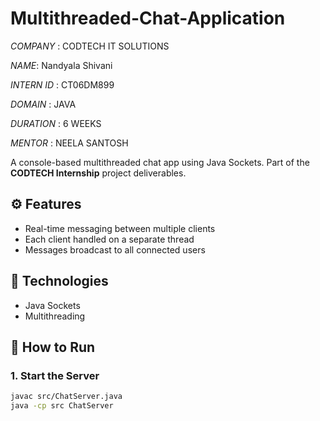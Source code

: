 # Multithreaded-Chat-Application

*COMPANY* : CODTECH IT SOLUTIONS

*NAME*: Nandyala Shivani

*INTERN ID* : CT06DM899

*DOMAIN* : JAVA

*DURATION* : 6 WEEKS

*MENTOR* : NEELA SANTOSH

A console-based multithreaded chat app using Java Sockets. Part of the **CODTECH Internship** project deliverables.

## ⚙ Features

- Real-time messaging between multiple clients
- Each client handled on a separate thread
- Messages broadcast to all connected users

## 🧰 Technologies

- Java Sockets
- Multithreading

## 🚀 How to Run

### 1. Start the Server
```bash
javac src/ChatServer.java
java -cp src ChatServer
